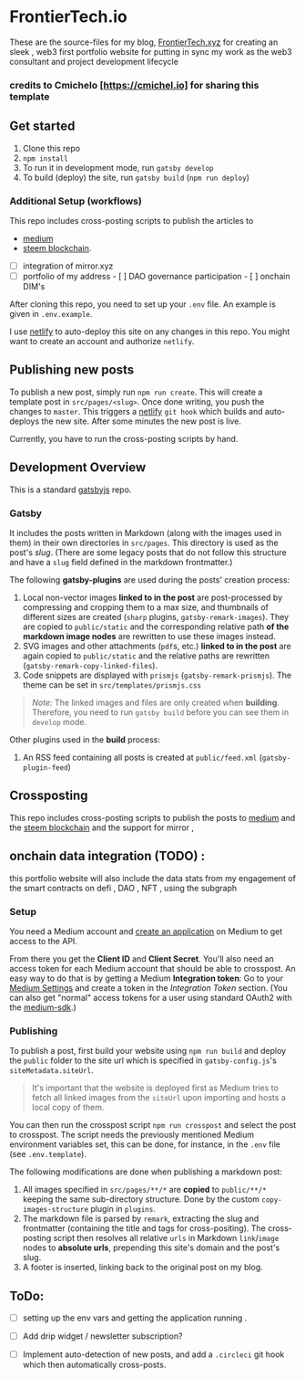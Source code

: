 # FrontierTech.io

These are the source-files for my blog, [FrontierTech.xyz](https://cmichel.io) for creating an sleek , web3 first portfolio website for putting in sync my work as the web3 consultant and project development lifecycle

### credits to Cmichelo [https://cmichel.io] for sharing this template 

## Get started

1. Clone this repo
1. `npm install`
1. To run it in development mode, run `gatsby develop`
1. To build (deploy) the site, run `gatsby build` (`npm run deploy`)


### Additional Setup (workflows)

This repo includes cross-posting scripts to publish the articles to 
 - [medium](https://medium.com) 
 - [steem blockchain](https://steemit.com).
 - [ ] integration of mirror.xyz
 - [ ] portfolio of my address
        - [ ] DAO governance participation
        - [ ] onchain DIM's 

After cloning this repo, you need to set up your `.env` file. An example is given in `.env.example`.

I use [netlify](https://netlify.com) to auto-deploy this site on any changes in this repo. You might want to create an account and authorize `netlify`.


## Publishing new posts

To publish a new post, simply run `npm run create`. This will create a template post in `src/pages/<slug>`.
Once done writing, you push the changes to `master`.
This triggers a [netlify](https://netlify.com) `git hook` which builds and auto-deploys the new site. After some minutes the new post is live.

Currently, you have to run the cross-posting scripts by hand.

## Development Overview

This is a standard [gatsbyjs](https://gatsbyjs.org) repo.

### Gatsby

It includes the posts written in Markdown (along with the images used in them) in their own directories in `src/pages`. This directory is used as the post's _slug_. (There are some legacy posts that do not follow this structure and have a `slug` field defined in the markdown frontmatter.)

The following **gatsby-plugins** are used during the posts' creation process:
1. Local non-vector images **linked to in the post** are post-processed by compressing and cropping them to a max size, and thumbnails of different sizes are created (`sharp` plugins, `gatsby-remark-images`).
They are copied to `public/static` and the corresponding relative path **of the markdown image nodes** are rewritten to use these images instead.
1. SVG images and other attachments (`pdf`s, etc.) **linked to in the post** are again copied to `public/static` and the relative paths are rewritten (`gatsby-remark-copy-linked-files`).
1. Code snippets are displayed with `prismjs` (`gatsby-remark-prismjs`). The theme can be set in `src/templates/prismjs.css`

> _Note:_ The linked images and files are only created when **building**. Therefore, you need to run `gatsby build` before you can see them in `develop` mode.

Other plugins used in the **build** process:
1. An RSS feed containing all posts is created at `public/feed.xml` (`gatsby-plugin-feed`)


## Crossposting

This repo includes cross-posting scripts to publish the posts to [medium](https://medium.com) and the [steem blockchain](https://steemit.com) and the support for mirror , 


## onchain data integration (TODO) : 

this portfolio website will also include the data stats from my engagement of the smart contracts on defi , DAO , NFT , using  the subgraph

### Setup

You need a Medium account and [create an application](https://medium.com/me/applications) on Medium to get access to the API.

From there you get the **Client ID** and **Client Secret**.
You'll also need an access token for each Medium account that should be able to crosspost.
An easy way to do that is by getting a Medium **Integration token**:
Go to your [Medium Settings](https://medium.com/me/settings) and create a token in the _Integration Token_ section.
(You can also get "normal" access tokens for a user using standard OAuth2 with the [medium-sdk](https://github.com/Medium/medium-sdk-nodejs#usage).)

### Publishing

To publish a post, first build your website using `npm run build` and deploy the `public` folder to the site url which is specified in `gatsby-config.js`'s `siteMetadata.siteUrl`.

> It's important that the website is deployed first as Medium tries to fetch all linked images from the `siteUrl` upon importing and hosts a local copy of them.

You can then run the crosspost script `npm run crosspost` and select the post to crosspost.
The script needs the previously mentioned Medium environment variables set, this can be done, for instance, in the `.env` file (see `.env.template`).

The following modifications are done when publishing a markdown post:
1. All images specified in `src/pages/**/*` are **copied** to `public/**/*` keeping the same sub-directory structure. Done by the custom `copy-images-structure` plugin in `plugins`.
2. The markdown file is parsed by `remark`, extracting the slug and frontmatter (containing the title and tags for cross-positing). The cross-posting script then resolves all relative `urls` in Markdown `link`/`image` nodes to **absolute urls**, prepending this site's domain and the post's slug.
3. A footer is inserted, linking back to the original post on my blog.

## ToDo:
* [ ]  setting up the env vars and getting the application running .
* [ ] Add drip widget / newsletter subscription?
* [ ] Implement auto-detection of new posts, and add a `.circleci` git hook which then automatically cross-posts.

